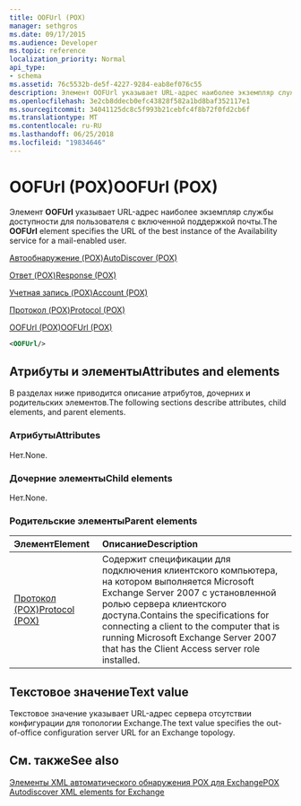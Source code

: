 ```yaml
---
title: OOFUrl (POX)
manager: sethgros
ms.date: 09/17/2015
ms.audience: Developer
ms.topic: reference
localization_priority: Normal
api_type:
- schema
ms.assetid: 76c5532b-de5f-4227-9284-eab8ef076c55
description: Элемент OOFUrl указывает URL-адрес наиболее экземпляр службы доступности для пользователя с включенной поддержкой почты.
ms.openlocfilehash: 3e2cb8ddecb0efc43828f582a1bd8baf352117e1
ms.sourcegitcommit: 34041125dc8c5f993b21cebfc4f8b72f0fd2cb6f
ms.translationtype: MT
ms.contentlocale: ru-RU
ms.lasthandoff: 06/25/2018
ms.locfileid: "19834646"
---
```

# <a name="oofurl-pox"></a><span data-ttu-id="76766-103">OOFUrl (POX)</span><span class="sxs-lookup"><span data-stu-id="76766-103">OOFUrl (POX)</span></span>

<span data-ttu-id="76766-104">Элемент **OOFUrl** указывает URL-адрес наиболее экземпляр службы доступности для пользователя с включенной поддержкой почты.</span><span class="sxs-lookup"><span data-stu-id="76766-104">The **OOFUrl** element specifies the URL of the best instance of the Availability service for a mail-enabled user.</span></span> 
  
[<span data-ttu-id="76766-105">Автообнаружение (POX)</span><span class="sxs-lookup"><span data-stu-id="76766-105">AutoDiscover (POX)</span></span>](autodiscover-pox.md)
  
[<span data-ttu-id="76766-106">Ответ (POX)</span><span class="sxs-lookup"><span data-stu-id="76766-106">Response (POX)</span></span>](response-pox.md)
  
[<span data-ttu-id="76766-107">Учетная запись (POX)</span><span class="sxs-lookup"><span data-stu-id="76766-107">Account (POX)</span></span>](account-pox.md)
  
[<span data-ttu-id="76766-108">Протокол (POX)</span><span class="sxs-lookup"><span data-stu-id="76766-108">Protocol (POX)</span></span>](protocol-pox.md)
  
[<span data-ttu-id="76766-109">OOFUrl (POX)</span><span class="sxs-lookup"><span data-stu-id="76766-109">OOFUrl (POX)</span></span>](oofurl-pox.md)
  
```xml
<OOFUrl/>
```

## <a name="attributes-and-elements"></a><span data-ttu-id="76766-110">Атрибуты и элементы</span><span class="sxs-lookup"><span data-stu-id="76766-110">Attributes and elements</span></span>

<span data-ttu-id="76766-111">В разделах ниже приводится описание атрибутов, дочерних и родительских элементов.</span><span class="sxs-lookup"><span data-stu-id="76766-111">The following sections describe attributes, child elements, and parent elements.</span></span>
  
### <a name="attributes"></a><span data-ttu-id="76766-112">Атрибуты</span><span class="sxs-lookup"><span data-stu-id="76766-112">Attributes</span></span>

<span data-ttu-id="76766-113">Нет.</span><span class="sxs-lookup"><span data-stu-id="76766-113">None.</span></span>
  
### <a name="child-elements"></a><span data-ttu-id="76766-114">Дочерние элементы</span><span class="sxs-lookup"><span data-stu-id="76766-114">Child elements</span></span>

<span data-ttu-id="76766-115">Нет.</span><span class="sxs-lookup"><span data-stu-id="76766-115">None.</span></span>
  
### <a name="parent-elements"></a><span data-ttu-id="76766-116">Родительские элементы</span><span class="sxs-lookup"><span data-stu-id="76766-116">Parent elements</span></span>

|<span data-ttu-id="76766-117">**Элемент**</span><span class="sxs-lookup"><span data-stu-id="76766-117">**Element**</span></span>|<span data-ttu-id="76766-118">**Описание**</span><span class="sxs-lookup"><span data-stu-id="76766-118">**Description**</span></span>|
|:-----|:-----|
|[<span data-ttu-id="76766-119">Протокол (POX)</span><span class="sxs-lookup"><span data-stu-id="76766-119">Protocol (POX)</span></span>](protocol-pox.md) <br/> |<span data-ttu-id="76766-120">Содержит спецификации для подключения клиентского компьютера, на котором выполняется Microsoft Exchange Server 2007 с установленной ролью сервера клиентского доступа.</span><span class="sxs-lookup"><span data-stu-id="76766-120">Contains the specifications for connecting a client to the computer that is running Microsoft Exchange Server 2007 that has the Client Access server role installed.</span></span>  <br/> |
   
## <a name="text-value"></a><span data-ttu-id="76766-121">Текстовое значение</span><span class="sxs-lookup"><span data-stu-id="76766-121">Text value</span></span>

<span data-ttu-id="76766-122">Текстовое значение указывает URL-адрес сервера отсутствии конфигурации для топологии Exchange.</span><span class="sxs-lookup"><span data-stu-id="76766-122">The text value specifies the out-of-office configuration server URL for an Exchange topology.</span></span>
  
## <a name="see-also"></a><span data-ttu-id="76766-123">См. также</span><span class="sxs-lookup"><span data-stu-id="76766-123">See also</span></span>



[<span data-ttu-id="76766-124">Элементы XML автоматического обнаружения POX для Exchange</span><span class="sxs-lookup"><span data-stu-id="76766-124">POX Autodiscover XML elements for Exchange</span></span>](pox-autodiscover-xml-elements-for-exchange.md)

